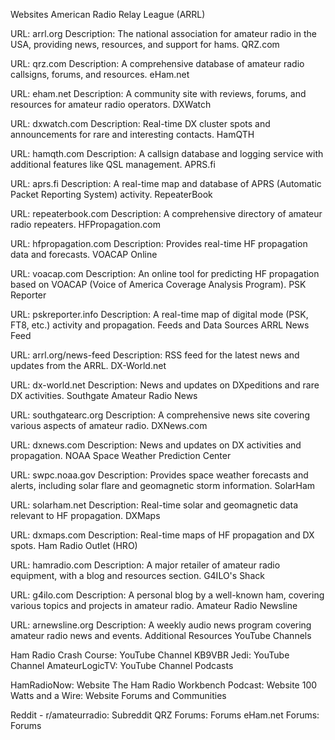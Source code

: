 Websites
American Radio Relay League (ARRL)

URL: arrl.org
Description: The national association for amateur radio in the USA, providing news, resources, and support for hams.
QRZ.com

URL: qrz.com
Description: A comprehensive database of amateur radio callsigns, forums, and resources.
eHam.net

URL: eham.net
Description: A community site with reviews, forums, and resources for amateur radio operators.
DXWatch

URL: dxwatch.com
Description: Real-time DX cluster spots and announcements for rare and interesting contacts.
HamQTH

URL: hamqth.com
Description: A callsign database and logging service with additional features like QSL management.
APRS.fi

URL: aprs.fi
Description: A real-time map and database of APRS (Automatic Packet Reporting System) activity.
RepeaterBook

URL: repeaterbook.com
Description: A comprehensive directory of amateur radio repeaters.
HFPropagation.com

URL: hfpropagation.com
Description: Provides real-time HF propagation data and forecasts.
VOACAP Online

URL: voacap.com
Description: An online tool for predicting HF propagation based on VOACAP (Voice of America Coverage Analysis Program).
PSK Reporter

URL: pskreporter.info
Description: A real-time map of digital mode (PSK, FT8, etc.) activity and propagation.
Feeds and Data Sources
ARRL News Feed

URL: arrl.org/news-feed
Description: RSS feed for the latest news and updates from the ARRL.
DX-World.net

URL: dx-world.net
Description: News and updates on DXpeditions and rare DX activities.
Southgate Amateur Radio News

URL: southgatearc.org
Description: A comprehensive news site covering various aspects of amateur radio.
DXNews.com

URL: dxnews.com
Description: News and updates on DX activities and propagation.
NOAA Space Weather Prediction Center

URL: swpc.noaa.gov
Description: Provides space weather forecasts and alerts, including solar flare and geomagnetic storm information.
SolarHam

URL: solarham.net
Description: Real-time solar and geomagnetic data relevant to HF propagation.
DXMaps

URL: dxmaps.com
Description: Real-time maps of HF propagation and DX spots.
Ham Radio Outlet (HRO)

URL: hamradio.com
Description: A major retailer of amateur radio equipment, with a blog and resources section.
G4ILO's Shack

URL: g4ilo.com
Description: A personal blog by a well-known ham, covering various topics and projects in amateur radio.
Amateur Radio Newsline

URL: arnewsline.org
Description: A weekly audio news program covering amateur radio news and events.
Additional Resources
YouTube Channels

Ham Radio Crash Course: YouTube Channel
KB9VBR Jedi: YouTube Channel
AmateurLogicTV: YouTube Channel
Podcasts

HamRadioNow: Website
The Ham Radio Workbench Podcast: Website
100 Watts and a Wire: Website
Forums and Communities

Reddit - r/amateurradio: Subreddit
QRZ Forums: Forums
eHam.net Forums: Forums

